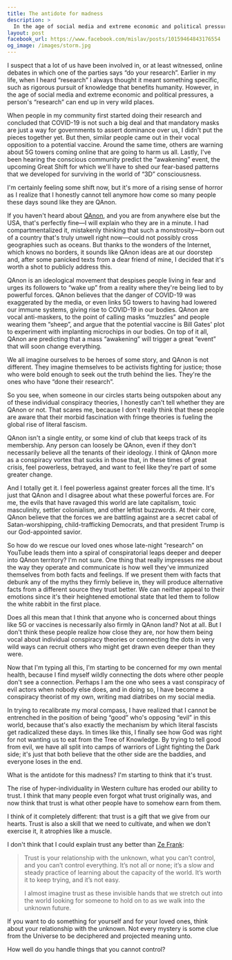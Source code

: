 ```yaml
---
title: The antidote for madness
description: >
  In the age of social media and extreme economic and political pressures, a person's “research” can end up in wild places.
layout: post
facebook_url: https://www.facebook.com/mislav/posts/10159464843176554
og_image: /images/storm.jpg
---
```


I suspect that a lot of us have been involved in, or at least witnessed, online debates in which one of the parties says “do your research”. Earlier in my life, when I heard “research” I always thought it meant something specific, such as rigorous pursuit of knowledge that benefits humanity. However, in the age of social media and extreme economic and political pressures, a person's “research” can end up in very wild places.

When people in my community first started doing their research and concluded that COVID-19 is not such a big deal and that mandatory masks are just a way for governments to assert dominance over us, I didn't put the pieces together yet. But then, similar people came out in their vocal opposition to a potential vaccine. Around the same time, others are warning about 5G towers coming online that are going to harm us all. Lastly, I've been hearing the conscious community predict the “awakening” event, the upcoming Great Shift for which we'll have to shed our fear-based patterns that we developed for surviving in the world of “3D” consciousness.

I'm certainly feeling some shift now, but it's more of a rising sense of horror as I realize that I honestly cannot tell anymore how come so many people these days sound like they are QAnon.

If you haven't heard about [QAnon][2], and you are from anywhere else but the USA, that's perfectly fine—I will explain who they are in a minute. I had compartmentalized it, mistakenly thinking that such a monstrosity—born out of a country that's truly unwell right now—could not possibly cross geographies such as oceans. But thanks to the wonders of the Internet, which knows no borders, it sounds like QAnon ideas are at our doorstep and, after some panicked texts from a dear friend of mine, I decided that it's worth a shot to publicly address this.

QAnon is an ideological movement that despises people living in fear and urges its followers to “wake up” from a reality where they're being lied to by powerful forces. QAnon believes that the danger of COVID-19 was exaggerated by the media, or even links 5G towers to having had lowered our immune systems, giving rise to COVID-19 in our bodies. QAnon are vocal anti-maskers, to the point of calling masks “muzzles” and people wearing them “sheep”, and argue that the potential vaccine is Bill Gates' plot to experiment with implanting microchips in our bodies. On top of it all, QAnon are predicting that a mass “awakening” will trigger a great “event” that will soon change everything.

We all imagine ourselves to be heroes of some story, and QAnon is not different. They imagine themselves to be activists fighting for justice; those who were bold enough to seek out the truth behind the lies. They're the ones who have “done their research”.

So you see, when someone in our circles starts being outspoken about any of these individual conspiracy theories, I honestly can't tell whether they are QAnon or not. That scares me, because I don't really think that these people are aware that their morbid fascination with fringe theories is fueling the global rise of literal fascism.

QAnon isn't a single entity, or some kind of club that keeps track of its membership. Any person can loosely be QAnon, even if they don't necessarily believe all the tenants of their ideology. I think of QAnon more as a conspiracy vortex that sucks in those that, in these times of great crisis, feel powerless, betrayed, and want to feel like they're part of some greater change.

And I totally get it. I feel powerless against greater forces all the time. It's just that QAnon and I disagree about what these powerful forces are. For me, the evils that have ravaged this world are late capitalism, toxic masculinity, settler colonialism, and other leftist buzzwords. At their core, QAnon believe that the forces we are battling against are a secret cabal of Satan-worshipping, child-trafficking Democrats, and that president Trump is our God-appointed savior.

So how do we rescue our loved ones whose late-night “research” on YouTube leads them into a spiral of conspiratorial leaps deeper and deeper into QAnon territory? I'm not sure. One thing that really impresses me about the way they operate and communicate is how well they've immunized themselves from both facts and feelings. If we present them with facts that debunk any of the myths they firmly believe in, they will produce alternative facts from a different source they trust better. We can neither appeal to their emotions since it's their heightened emotional state that led them to follow the white rabbit in the first place.

Does all this mean that I think that anyone who is concerned about things like 5G or vaccines is necessarily also firmly in QAnon land? Not at all. But I don't think these people realize how close they are, nor how them being vocal about individual conspiracy theories or connecting the dots in very wild ways can recruit others who might get drawn even deeper than they were.

Now that I'm typing all this, I'm starting to be concerned for my own mental health, because I find myself wildly connecting the dots where other people don't see a connection. Perhaps I am the one who sees a vast conspiracy of evil actors when nobody else does, and in doing so, I have become a conspiracy theorist of my own, writing mad diatribes on my social media. 

In trying to recalibrate my moral compass, I have realized that I cannot be entrenched in the position of being “good” who's opposing “evil” in this world, because that's also exactly the mechanism by which literal fascists get radicalized these days. In times like this, I finally see how God was right for not wanting us to eat from the Tree of Knowledge. By trying to tell good from evil, we have all split into camps of warriors of Light fighting the Dark side; it's just that both believe that the other side are the baddies, and everyone loses in the end.

What is the antidote for this madness? I'm starting to think that it's trust.

The rise of hyper-individuality in Western culture has eroded our ability to trust. I think that many people even forgot what trust originally was, and now think that trust is what other people have to somehow earn from them.

I think of it completely different: that trust is a gift that we give from our hearts. Trust is also a skill that we need to cultivate, and when we don't exercise it, it atrophies like a muscle.

I don't think that I could explain trust any better than [Ze Frank][1]:

> Trust is your relationship with the unknown, what you can’t control, and you can’t control everything. It’s not all or none; it’s a slow and steady practice of learning about the capacity of the world. It’s worth it to keep trying, and it’s not easy.
>
> I almost imagine trust as these invisible hands that we stretch out into the world looking for someone to hold on to as we walk into the unknown future.

If you want to do something for yourself and for your loved ones, think about your relationship with the unknown. Not every mystery is some clue from the Universe to be deciphered and projected meaning unto.

How well do you handle things that you cannot control?


[1]: https://www.youtube.com/watch?v=cWypWe9UAhQ
[2]: https://en.wikipedia.org/wiki/QAnon